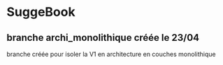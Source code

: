 # SuggeBook
## branche archi_monolithique créée le 23/04

branche créée pour isoler la V1 en architecture en couches monolithique 